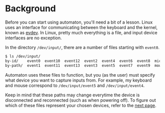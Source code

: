 # Background

Before you can start using automaton, you'll need a bit of a lesson. Linux uses an interface for communicating between the keyboard and the kernel, known as [evdev](https://en.wikipedia.org/wiki/Evdev). In Linux, pretty much everything is a file, and input device interfaces are no exception.

In the directory `/dev/input/`, there are a number of files starting with `event0`.
```bash
$ ls /dev/input/
by-id/    event0  event10  event12  event2  event4  event6  event8  mice    mouse1  mouse3
by-path/  event1  event11  event13  event3  event5  event7  event9  mouse0  mouse2
```

Automaton uses these files to function, but you (as the user) must specify what device you want to capture inputs from. For example, my keyboard and mouse correspond to `/dev/input/event5` and `/dev/input/event4`.

Keep in mind that these paths may change everytime the device is disconnected and reconnected (such as when powering off). To figure out which of these files represent your chosen devices, refer to the [next page](/src/installation.md).